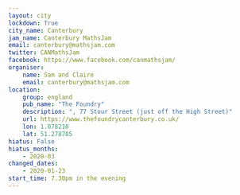 ```yaml
---
layout: city                                           
lockdown: True
city_name: Canterbury                                                               
jam_name: Canterbury MathsJam
email: canterbury@mathsjam.com
twitter: CANMathsJam
facebook: https://www.facebook.com/canmathsjam/
organiser:
    name: Sam and Claire
    email: canterbury@mathsjam.com
location:
    group: england
    pub_name: "The Foundry"
    description: ", 77 Stour Street (just off the High Street)"
    url: https://www.thefoundrycanterbury.co.uk/
    lon: 1.078210
    lat: 51.278785
hiatus: False
hiatus_months:
    - 2020-03
changed_dates: 
    - 2020-01-23
start_time: 7.30pm in the evening
---
```

